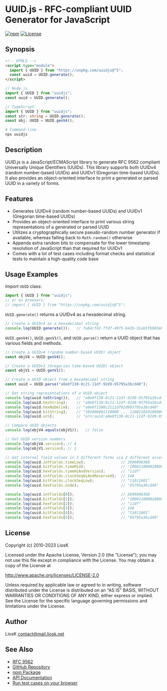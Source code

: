 # UUID.js - RFC-compliant UUID Generator for JavaScript

[![npm](https://img.shields.io/npm/v/uuidjs)](https://www.npmjs.com/package/uuidjs)
[![License](https://img.shields.io/npm/l/uuidjs)](https://github.com/LiosK/UUID.js/blob/master/LICENSE.txt)

## Synopsis

```html
<!-- HTML5 -->
<script type="module">
  import { UUID } from "https://unpkg.com/uuidjs@^5";
  const uuid = UUID.generate();
</script>
```

```javascript
// Node.js
import { UUID } from "uuidjs";
const uuid = UUID.generate();
```

```typescript
// TypeScript
import { UUID } from "uuidjs";
const str: string = UUID.generate();
const obj: UUID = UUID.genV4();
```

```bash
# Command-line
npx uuidjs
```

## Description

UUID.js is a JavaScript/ECMAScript library to generate RFC 9562 compliant
Universally Unique IDentifiers (UUIDs). This library supports both UUIDv4
(random number-based UUIDs) and UUIDv1 (Gregorian time-based UUIDs). It also
provides an object-oriented interface to print a generated or parsed UUID in a
variety of forms.

## Features

- Generates UUIDv4 (random number-based UUIDs) and UUIDv1 (Gregorian time-based
  UUIDs)
- Provides an object-oriented interface to print various string representations
  of a generated or parsed UUID
- Utilizes a cryptographically secure pseudo-random number generator if
  available, whereas falling back to `Math.random()` otherwise
- Appends extra random bits to compensate for the lower timestamp resolution of
  JavaScript than that required for UUIDv1
- Comes with a lot of test cases including format checks and statistical tests
  to maintain a high-quality code base

## Usage Examples

Import `UUID` class:

```javascript
import { UUID } from "uuidjs";
// or on browsers:
// import { UUID } from "https://unpkg.com/uuidjs@^5";
```

`UUID.generate()` returns a UUIDv4 as a hexadecimal string.

```javascript
// Create a UUIDv4 as a hexadecimal string
console.log(UUID.generate());   // fa84cf42-ffdf-4975-b42b-31ab5fb983eb
```

`UUID.genV4()`, `UUID.genV1()`, and `UUID.parse()` return a UUID object that has
various fields and methods.

```javascript
// Create a UUIDv4 (random number-based UUID) object
const objV4 = UUID.genV4();

// Create a UUIDv1 (Gregorian time-based UUID) object
const objV1 = UUID.genV1();

// Create a UUID object from a hexadecimal string
const uuid = UUID.parse("a0e0f130-8c21-11df-92d9-95795a3bcd40");

// Get string representations of a UUID object
console.log(uuid.toString());   // "a0e0f130-8c21-11df-92d9-95795a3bcd40"
console.log(uuid.hexString);    // "a0e0f130-8c21-11df-92d9-95795a3bcd40"
console.log(uuid.hexNoDelim);   // "a0e0f1308c2111df92d995795a3bcd40"
console.log(uuid.bitString);    // "101000001110000 ... 1100110101000000"
console.log(uuid.urn);          // "urn:uuid:a0e0f130-8c21-11df-92d9-95795a3bcd40"

// Compare UUID objects
console.log(objV4.equals(objV1));   // false

// Get UUID version numbers
console.log(objV4.version); // 4
console.log(objV1.version); // 1

// Get internal field values in 3 different forms via 2 different accessors
console.log(uuid.intFields.timeLow);                // 2699096368
console.log(uuid.bitFields.timeMid);                // "1000110000100001"
console.log(uuid.hexFields.timeHiAndVersion);       // "11df"
console.log(uuid.intFields.clockSeqHiAndReserved);  // 146
console.log(uuid.bitFields.clockSeqLow);            // "11011001"
console.log(uuid.hexFields.node);                   // "95795a3bcd40"

console.log(uuid.intFields[0]);                     // 2699096368
console.log(uuid.bitFields[1]);                     // "1000110000100001"
console.log(uuid.hexFields[2]);                     // "11df"
console.log(uuid.intFields[3]);                     // 146
console.log(uuid.bitFields[4]);                     // "11011001"
console.log(uuid.hexFields[5]);                     // "95795a3bcd40"
```

## License

Copyright (c) 2010-2023 LiosK

Licensed under the Apache License, Version 2.0 (the "License"); you may not use
this file except in compliance with the License. You may obtain a copy of the
License at

http://www.apache.org/licenses/LICENSE-2.0

Unless required by applicable law or agreed to in writing, software distributed
under the License is distributed on an "AS IS" BASIS, WITHOUT WARRANTIES OR
CONDITIONS OF ANY KIND, either express or implied. See the License for the
specific language governing permissions and limitations under the License.

## Author

LiosK <contact@mail.liosk.net>

## See Also

- [RFC 9562](https://www.rfc-editor.org/rfc/rfc9562)
- [GitHub Repository](https://github.com/LiosK/UUID.js)
- [npm Package](https://www.npmjs.com/package/uuidjs)
- [API Documentation](https://liosk.github.io/UUID.js/docs/)
- [Run test cases on your browser](https://liosk.github.io/UUID.js/test/)
